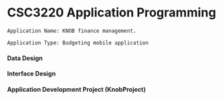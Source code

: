 # CSC3220 Application Programming 

    Application Name: KNOB finance management. 

    Application Type: Budgeting mobile application

#### Data Design 

#### Interface Design

#### Application Development Project (KnobProject)




